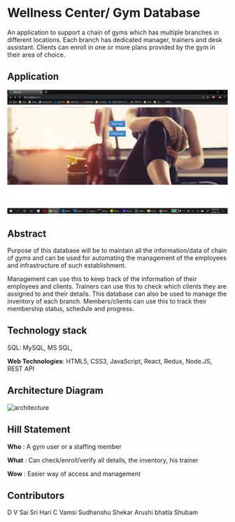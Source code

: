 # Wellness Center/ Gym Database
An application to support a chain of gyms which has multiple branches in different locations. Each branch has dedicated manager, trainers and desk assistant. Clients can enroll in one or more  plans provided by the gym in their area of choice.

## Application

<img width="700" alt="architecture" src="Pictures of website/Home Login Page.png">

## Abstract

Purpose of this database will be to maintain all the information/data of chain of  gyms  and can be used for automating the management of the employees and infrastructure of such establishment.


Management can use this to keep track of the information of their employees and clients. Trainers can use this to check which clients they are assigned to and their details. This database can also be used to manage the inventory of each branch. Members/clients can use this to track their membership status, schedule and progress.


## Technology stack

SQL: MySQL, MS SQL, 


**Web Technologies**: HTML5, CSS3, JavaScript, React, Redux, Node.JS, REST API



## Architecture Diagram

<img width="900" alt="architecture" src="">

## Hill Statement
 **Who** : A gym user or a staffing member 
 
 **What** : Can check/enroll/verify all details, the inventory, his trainer 
 
 **Wow** : Easier way of access and management
 



## Contributors
D V Sai Sri Hari
C Vamsi
Sudhanshu Shekar
Arushi bhatla
Shubam
